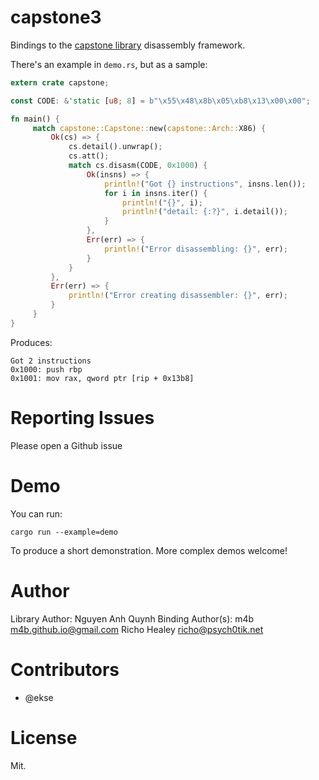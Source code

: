 capstone3
===========

Bindings to the [capstone library][upstream] disassembly framework.

There's an example in `demo.rs`, but as a sample:

```rust
extern crate capstone;

const CODE: &'static [u8; 8] = b"\x55\x48\x8b\x05\xb8\x13\x00\x00";

fn main() {
     match capstone::Capstone::new(capstone::Arch::X86) {
         Ok(cs) => {
             cs.detail().unwrap();
             cs.att();
             match cs.disasm(CODE, 0x1000) {
                 Ok(insns) => {
                     println!("Got {} instructions", insns.len());
                     for i in insns.iter() {
                         println!("{}", i);
                         println!("detail: {:?}", i.detail());
                     }
                 },
                 Err(err) => {
                     println!("Error disassembling: {}", err);
                 }
             }
         },
         Err(err) => {
             println!("Error creating disassembler: {}", err);
         }
     }
}
```

Produces:

```
Got 2 instructions
0x1000: push rbp
0x1001: mov rax, qword ptr [rip + 0x13b8]
```

# Reporting Issues

Please open a Github issue

# Demo

You can run:

    cargo run --example=demo

To produce a short demonstration. More complex demos welcome!

# Author

Library Author: Nguyen Anh Quynh
Binding Author(s): m4b <m4b.github.io@gmail.com> Richo Healey <richo@psych0tik.net>

# Contributors

- @ekse

# License

Mit.

[upstream]: http://capstone-engine.org/
